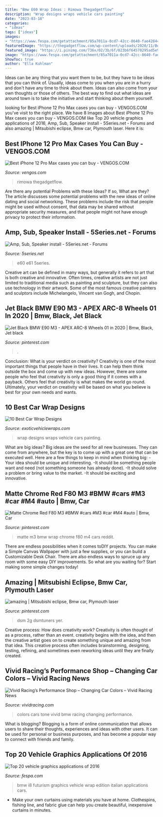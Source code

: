 ```yaml
---
title: "Bmw E60 Wrap Ideas : Rimowa Thegadgetflow"
description: "Wrap designs wraps vehicle cars painting"
date: "2023-03-18"
categories:
- "ideas"
tags: ["ideas"]
images:
- "https://www.fespa.com/getattachment/85a7011a-0cd7-42cc-8640-fae428440c4e/1"
featuredImage: "https://thegadgetflow.com/wp-content/uploads/2020/11/Best-iPhone-12-Pro-Max-cases-you-can-buy.jpg"
featured_image: "https://i.pinimg.com/736x/02/3b/6f/023b6f64570295ad5e96e10e3ffbe246.jpg"
image: "https://www.fespa.com/getattachment/85a7011a-0cd7-42cc-8640-fae428440c4e/1"
ShowToc: true
author: "Ella Kuhlman"
---
```



Ideas can be any thing that you want them to be, but they have to be ideas that you can think of. Usually, ideas come to you when you are in a hurry and don't have any time to think about them. Ideas can also come from your own thoughts or those of others. The best way to find out what ideas are around town is to take the initiative and start thinking about them yourself.

	

		
looking for Best iPhone 12 Pro Max cases you can buy - VENGOS.COM you've visit to the right place. We have 8 Images about Best iPhone 12 Pro Max cases you can buy - VENGOS.COM like Top 20 vehicle graphics applications of 2016, Amp, Sub, Speaker install - 5Series.net - Forums and also amazing | Mitsubishi eclipse, Bmw car, Plymouth laser. Here it is:
		
    
## Best IPhone 12 Pro Max Cases You Can Buy - VENGOS.COM

<img loading=lazy src="https://thegadgetflow.com/wp-content/uploads/2020/11/Best-iPhone-12-Pro-Max-cases-you-can-buy.jpg" onerror="this.onerror=null;this.src='https://tse3.mm.bing.net/th?id=OIP.CmGF9BBEehoJdUKySZeMkwHaEK&amp;pid=15.1';" alt="Best iPhone 12 Pro Max cases you can buy - VENGOS.COM">

_Source: vengos.com_

>rimowa thegadgetflow. 

	

Are there any potential Problems with these Ideas? If so, What are they?
The article discusses some potential problems with the new ideas of online dating and social networking. These problems include the risk that people might be used without consent, that data may be shared without appropriate security measures, and that people might not have enough privacy to protect their information.

    
## Amp, Sub, Speaker Install - 5Series.net - Forums

<img loading=lazy src="https://5series.net/forums/attachments/e60-e61-parts-accessories-mods-22/117305d1297234417-amp-sub-speaker-install-4.jpg" onerror="this.onerror=null;this.src='https://tse4.mm.bing.net/th?id=OIP.uLaUYz6Fk_9Cmet2OqbPxgHaE9&amp;pid=15.1';" alt="Amp, Sub, Speaker install - 5Series.net - Forums">

_Source: 5series.net_

>e60 e61 5series. 

	

Creative art can be defined in many ways, but generally it refers to art that is both creative and innovative. Often times, creative artists are not just limited to traditional media such as painting and sculpture, but they can also use technology in their artwork. Some of the most famous creative painters and sculptors include Michelangelo, Vincent van Gogh, and Chopin.

    
## Jet Black BMW E90 M3 - APEX ARC-8 Wheels 01 In 2020 | Bmw, Black, Jet Black

<img loading=lazy src="https://i.pinimg.com/736x/02/3b/6f/023b6f64570295ad5e96e10e3ffbe246.jpg" onerror="this.onerror=null;this.src='https://tse2.mm.bing.net/th?id=OIP._YegloNpIJPIxQ9YfI8D8gHaEo&amp;pid=15.1';" alt="Jet Black BMW E90 M3 - APEX ARC-8 Wheels 01 in 2020 | Bmw, Black, Jet black">

_Source: pinterest.com_

>. 

	

Conclusion: What is your verdict on creativity?
Creativity is one of the most important things that people have in their lives. It can help them think outside the box and come up with new ideas. However, there are some people who feel that creativity is only a good thing if it comes with a payback. Others feel that creativity is what makes the world go round. Ultimately, your verdict on creativity will be based on what you believe is best for your own needs and wants.

    
## 10 Best Car Wrap Designs

<img loading=lazy src="http://www.exoticvehiclewraps.com/images/bestcarwraps.jpg" onerror="this.onerror=null;this.src='https://tse4.mm.bing.net/th?id=OIP.RPZSm2ZhK5Sr3W-7ivsnVwHaDl&amp;pid=15.1';" alt="10 Best Car Wrap Designs">

_Source: exoticvehiclewraps.com_

>wrap designs wraps vehicle cars painting. 

	

What are big ideas?
Big ideas are the seed for all new businesses. They can come from anywhere, but the key is to come up with a great one that can be executed well. Here are a few things to keep in mind when thinking big: 
-Your idea should be unique and interesting. 
-It should be something people want and need (not something someone has already done). 
-It should solve a problem or bring value to the market. 
-It should be exciting and innovative.

    
## Matte Chrome Red F80 M3 #BMW #cars #M3 #car #M4 #auto | Bmw, Car

<img loading=lazy src="https://i.pinimg.com/originals/a4/14/0b/a4140b512dae902e6bce8aabf02836b1.png" onerror="this.onerror=null;this.src='https://tse2.mm.bing.net/th?id=OIP.d-d7eqR-ReiHInc76X1pSAHaGP&amp;pid=15.1';" alt="Matte Chrome Red F80 M3 #BMW #cars #M3 #car #M4 #auto | Bmw, Car">

_Source: pinterest.com_

>matte m3 bmw wrap chrome f80 m4 cars reddit. 

	

There are endless possibilities when it comes toDIY projects. You can make a Simple Canvas Wallpaper with just a few supplies, or you can build a Customizable Desk Chair. There are also endless ways to spruce up any room with some easy DIY improvements. So what are you waiting for? Start making some simple changes today!

    
## Amazing | Mitsubishi Eclipse, Bmw Car, Plymouth Laser

<img loading=lazy src="https://i.pinimg.com/736x/ec/6d/44/ec6d4457621c22a3710e9bddae4f3d82.jpg" onerror="this.onerror=null;this.src='https://tse1.mm.bing.net/th?id=OIP.qr7FdztPUVRpoHn33yU7YQHaFj&amp;pid=15.1';" alt="amazing | Mitsubishi eclipse, Bmw car, Plymouth laser">

_Source: pinterest.com_

>dsm 2g dsmtuners yer. 

	

Creative process: How does creativity work?
Creativity is often thought of as a process, rather than an event. creativity begins with the idea, and then the creative artist goes on to create something unique and amazing from that idea. This creative process often includes brainstorming, designing, testing, refining, and sometimes even reworking ideas until they are finally created.

    
## Vivid Racing’s Performance Shop – Changing Car Colors – Vivid Racing News

<img loading=lazy src="http://www.vividracing.com/forums/gallery/files/1/5/2/0/1/two-tone-bmw.jpg" onerror="this.onerror=null;this.src='https://tse3.mm.bing.net/th?id=OIP.pr_sredidoDI316YDHJeZQHaE7&amp;pid=15.1';" alt="Vivid Racing’s Performance Shop – Changing Car Colors – Vivid Racing News">

_Source: vividracing.com_

>colors cars tone vivid bmw racing changing performance. 

	

What is blogging?
Blogging is a form of online communication that allows users to share their thoughts, experiences and ideas with other users. It can be used for personal or business purposes, and has become a popular way to connect with friends and family.

    
## Top 20 Vehicle Graphics Applications Of 2016

<img loading=lazy src="https://www.fespa.com/getattachment/85a7011a-0cd7-42cc-8640-fae428440c4e/1" onerror="this.onerror=null;this.src='https://tse4.mm.bing.net/th?id=OIP.aOvkIf9IUWxfVf_MvVS9fgHaEK&amp;pid=15.1';" alt="Top 20 vehicle graphics applications of 2016">

_Source: fespa.com_

>bmw i8 futurism graphics vehicle wrap edition italian applications cars. 

	

- Make your own curtains using materials you have at home. Clothespins, fishing line, and fabric glue can help you create beautiful, inexpensive curtains in minutes.


